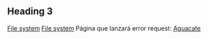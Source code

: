 ## Heading 3

[File system](https://nodejs.org/api/fs.html#fsreaddirpath-options-callback)
[File system](https://nodejs.org/api/fs.html#fsreaddirpath-options-callback)
Página que lanzará error request: [Aguacate](https://www.googleeacom)
